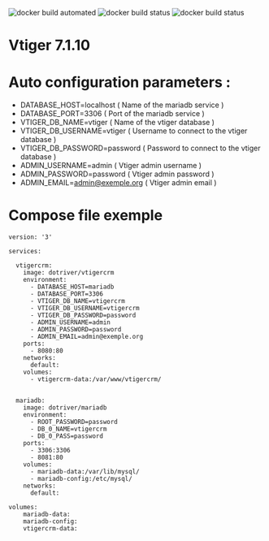 ![docker build automated](https://img.shields.io/docker/cloud/automated/dotriver/vtigercrm)
![docker build status](https://img.shields.io/docker/cloud/build/dotriver/vtigercrm)
![docker build status](https://img.shields.io/docker/pulls/dotriver/vtigercrm)

# Vtiger 7.1.10

# Auto configuration parameters :

- DATABASE_HOST=localhost       ( Name of the mariadb service )
- DATABASE_PORT=3306            ( Port of the mariadb service )
- VTIGER_DB_NAME=vtiger         ( Name of the vtiger database )
- VTIGER_DB_USERNAME=vtiger     ( Username to connect to the vtiger database )
- VTIGER_DB_PASSWORD=password   ( Password to connect to the vtiger database )
- ADMIN_USERNAME=admin          ( Vtiger admin username )
- ADMIN_PASSWORD=password       ( Vtiger admin password )
- ADMIN_EMAIL=admin@exemple.org ( Vtiger admin email )

# Compose file exemple

```
version: '3'

services:

  vtigercrm:
    image: dotriver/vtigercrm
    environment:
      - DATABASE_HOST=mariadb
      - DATABASE_PORT=3306
      - VTIGER_DB_NAME=vtigercrm
      - VTIGER_DB_USERNAME=vtigercrm
      - VTIGER_DB_PASSWORD=password
      - ADMIN_USERNAME=admin
      - ADMIN_PASSWORD=password
      - ADMIN_EMAIL=admin@exemple.org
    ports:
      - 8080:80
    networks:
      default:
    volumes:
      - vtigercrm-data:/var/www/vtigercrm/
    

  mariadb:
    image: dotriver/mariadb
    environment:
      - ROOT_PASSWORD=password
      - DB_0_NAME=vtigercrm
      - DB_0_PASS=password
    ports:
      - 3306:3306
      - 8081:80
    volumes:
      - mariadb-data:/var/lib/mysql/
      - mariadb-config:/etc/mysql/
    networks:
      default:
    
volumes:
    mariadb-data:
    mariadb-config:
    vtigercrm-data:

```